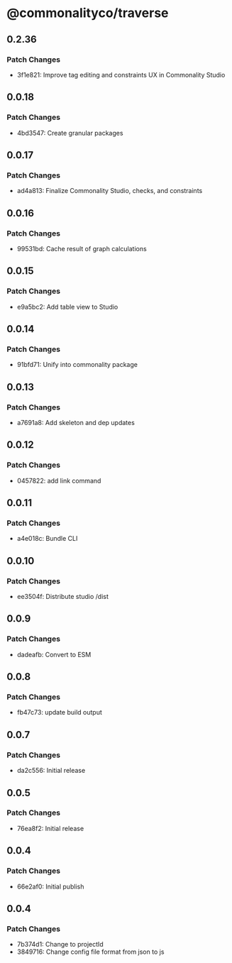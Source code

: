 # @commonalityco/traverse

## 0.2.36

### Patch Changes

- 3f1e821: Improve tag editing and constraints UX in Commonality Studio

## 0.0.18

### Patch Changes

- 4bd3547: Create granular packages

## 0.0.17

### Patch Changes

- ad4a813: Finalize Commonality Studio, checks, and constraints

## 0.0.16

### Patch Changes

- 99531bd: Cache result of graph calculations

## 0.0.15

### Patch Changes

- e9a5bc2: Add table view to Studio

## 0.0.14

### Patch Changes

- 91bfd71: Unify into commonality package

## 0.0.13

### Patch Changes

- a7691a8: Add skeleton and dep updates

## 0.0.12

### Patch Changes

- 0457822: add link command

## 0.0.11

### Patch Changes

- a4e018c: Bundle CLI

## 0.0.10

### Patch Changes

- ee3504f: Distribute studio /dist

## 0.0.9

### Patch Changes

- dadeafb: Convert to ESM

## 0.0.8

### Patch Changes

- fb47c73: update build output

## 0.0.7

### Patch Changes

- da2c556: Initial release

## 0.0.5

### Patch Changes

- 76ea8f2: Initial release

## 0.0.4

### Patch Changes

- 66e2af0: Initial publish

## 0.0.4

### Patch Changes

- 7b374d1: Change to projectId
- 3849716: Change config file format from json to js
